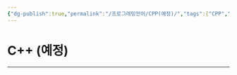 ```yaml
---
{"dg-publish":true,"permalink":"/프로그래밍언어/CPP(예정)/","tags":["CPP","컴퓨터언어"],"created":"2024-02-07T01:12:10.000+09:00","updated":"2024-02-16T16:09:24.301+09:00"}
---
```



# C++ (예정)

---